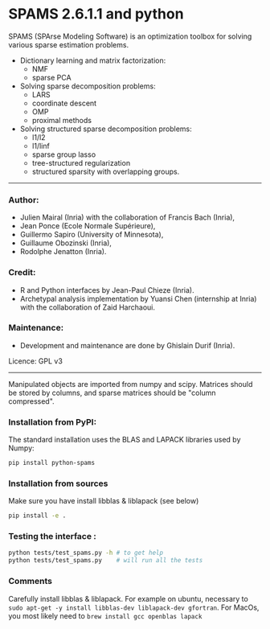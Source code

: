
# SPAMS 2.6.1.1 and python

SPAMS (SPArse Modeling Software) is an optimization toolbox for solving various sparse estimation problems.

-   Dictionary learning and matrix factorization:
	- NMF
	- sparse PCA
-   Solving sparse decomposition problems:
	- LARS
	- coordinate descent
	- OMP
	- proximal methods
-   Solving structured sparse decomposition problems:
	- l1/l2
	- l1/linf
	- sparse group lasso
	- tree-structured regularization
	- structured sparsity with overlapping groups.

---

### Author:
* Julien Mairal (Inria) with the collaboration of Francis Bach (Inria),
* Jean Ponce (Ecole Normale Supérieure),
* Guillermo Sapiro (University of Minnesota),
* Guillaume Obozinski (Inria),
* Rodolphe Jenatton (Inria).

### Credit:
* R and Python interfaces by Jean-Paul Chieze (Inria).
* Archetypal analysis implementation by Yuansi Chen (internship at Inria) with the collaboration of Zaid Harchaoui.

### Maintenance:
* Development and maintenance are done by Ghislain Durif (Inria).

Licence: GPL v3

---

Manipulated objects are imported from numpy and scipy. Matrices should be stored by columns, and sparse matrices should be "column compressed".

### Installation from PyPI:

The standard installation uses the BLAS and LAPACK libraries used by Numpy:
```bash
pip install python-spams
```

### Installation from sources

Make sure you have install libblas & liblapack (see below)
```bash
pip install -e .
```


### Testing the interface :
```bash
python tests/test_spams.py -h # to get help
python tests/test_spams.py    # will run all the tests
```

### Comments
Carefully install libblas & liblapack. For example on ubuntu, necessary to `sudo apt-get -y install libblas-dev liblapack-dev gfortran`. For MacOs, you most likely need to `brew install gcc openblas lapack`
